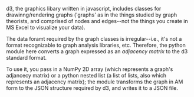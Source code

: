 d3, the graphics libary written in javascript, includes classes for drawinng/rendering graphs ('graphs' as in the things studied by graph theorists, and comprised of nodes and edges--not the things you create in MS Excel to visualize your data).

The data foramt required by the graph classes is irregular--i.e., it's not a format recognizable to graph analysis libraries, etc. Therefore, the python module here converts a graph expressed as an *adjacency matrix* to the d3 standard format.

To use it, you pass in a NumPy 2D array (which represents a graph's adjancecy matrix) or a python nested list (a list of lists, also which represents an adjacency matrix); the module transforms the graph in AM form to the JSON structure required by d3, and writes it to a JSON file.
